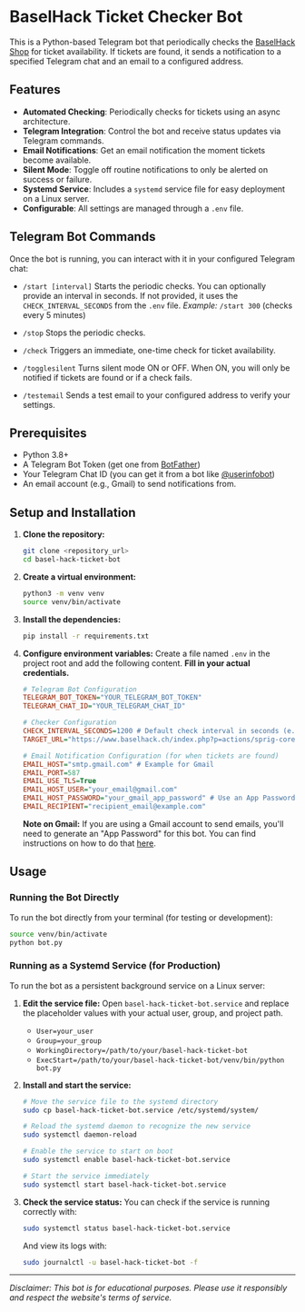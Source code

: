 # BaselHack Ticket Checker Bot

This is a Python-based Telegram bot that periodically checks the [BaselHack Shop](https://www.baselhack.ch/shop) for ticket availability. If tickets are found, it sends a notification to a specified Telegram chat and an email to a configured address.

## Features

- **Automated Checking**: Periodically checks for tickets using an async architecture.
- **Telegram Integration**: Control the bot and receive status updates via Telegram commands.
- **Email Notifications**: Get an email notification the moment tickets become available.
- **Silent Mode**: Toggle off routine notifications to only be alerted on success or failure.
- **Systemd Service**: Includes a `systemd` service file for easy deployment on a Linux server.
- **Configurable**: All settings are managed through a `.env` file.

## Telegram Bot Commands

Once the bot is running, you can interact with it in your configured Telegram chat:

-   `/start [interval]`
    Starts the periodic checks. You can optionally provide an interval in seconds. If not provided, it uses the `CHECK_INTERVAL_SECONDS` from the `.env` file.
    *Example:* `/start 300` (checks every 5 minutes)

-   `/stop`
    Stops the periodic checks.

-   `/check`
    Triggers an immediate, one-time check for ticket availability.

-   `/togglesilent`
    Turns silent mode ON or OFF. When ON, you will only be notified if tickets are found or if a check fails.

-   `/testemail`
    Sends a test email to your configured address to verify your settings.

## Prerequisites

- Python 3.8+
- A Telegram Bot Token (get one from [BotFather](https://t.me/BotFather))
- Your Telegram Chat ID (you can get it from a bot like [@userinfobot](https://t.me/userinfobot))
- An email account (e.g., Gmail) to send notifications from.

## Setup and Installation

1.  **Clone the repository:**
    ```bash
    git clone <repository_url>
    cd basel-hack-ticket-bot
    ```

2.  **Create a virtual environment:**
    ```bash
    python3 -m venv venv
    source venv/bin/activate
    ```

3.  **Install the dependencies:**
    ```bash
    pip install -r requirements.txt
    ```

4.  **Configure environment variables:**
    Create a file named `.env` in the project root and add the following content. **Fill in your actual credentials.**

    ```ini
    # Telegram Bot Configuration
    TELEGRAM_BOT_TOKEN="YOUR_TELEGRAM_BOT_TOKEN"
    TELEGRAM_CHAT_ID="YOUR_TELEGRAM_CHAT_ID"

    # Checker Configuration
    CHECK_INTERVAL_SECONDS=1200 # Default check interval in seconds (e.g., 1200 for 20 minutes)
    TARGET_URL="https://www.baselhack.ch/index.php?p=actions/sprig-core/components/render&sprig%3Aconfig=de1263fa40f93733713fe33b328388ebf8598d21ac75f3a0c817ef386a8d91a1%7B%22id%22%3A%22ticket%22%2C%22siteId%22%3A2%2C%22template%22%3A%22_components%5C%2Fsprig%5C%2Fproduct.twig%22%2C%22variables%22%3A%7B%22productId%22%3A13662%7D%7D"

    # Email Notification Configuration (for when tickets are found)
    EMAIL_HOST="smtp.gmail.com" # Example for Gmail
    EMAIL_PORT=587
    EMAIL_USE_TLS=True
    EMAIL_HOST_USER="your_email@gmail.com"
    EMAIL_HOST_PASSWORD="your_gmail_app_password" # Use an App Password for Gmail
    EMAIL_RECIPIENT="recipient_email@example.com"
    ```
    **Note on Gmail:** If you are using a Gmail account to send emails, you'll need to generate an "App Password" for this bot. You can find instructions on how to do that [here](https://support.google.com/accounts/answer/185833).

## Usage

### Running the Bot Directly

To run the bot directly from your terminal (for testing or development):

```bash
source venv/bin/activate
python bot.py
```

### Running as a Systemd Service (for Production)

To run the bot as a persistent background service on a Linux server:

1.  **Edit the service file:**
    Open `basel-hack-ticket-bot.service` and replace the placeholder values with your actual user, group, and project path.

    -   `User=your_user`
    -   `Group=your_group`
    -   `WorkingDirectory=/path/to/your/basel-hack-ticket-bot`
    -   `ExecStart=/path/to/your/basel-hack-ticket-bot/venv/bin/python bot.py`

2.  **Install and start the service:**
    ```bash
    # Move the service file to the systemd directory
    sudo cp basel-hack-ticket-bot.service /etc/systemd/system/

    # Reload the systemd daemon to recognize the new service
    sudo systemctl daemon-reload

    # Enable the service to start on boot
    sudo systemctl enable basel-hack-ticket-bot.service

    # Start the service immediately
    sudo systemctl start basel-hack-ticket-bot.service
    ```

3.  **Check the service status:**
    You can check if the service is running correctly with:
    ```bash
    sudo systemctl status basel-hack-ticket-bot.service
    ```
    And view its logs with:
    ```bash
    sudo journalctl -u basel-hack-ticket-bot -f
    ```

---
*Disclaimer: This bot is for educational purposes. Please use it responsibly and respect the website's terms of service.*
